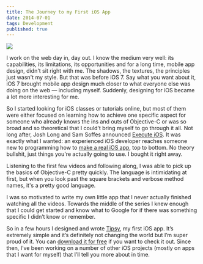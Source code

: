 ```yaml
---
title: The Journey to my First iOS App
date: 2014-07-01
tags: Development
published: true
---
```


![](/assets/articles/the-journey-to-my-first-ios-app/tipsy.jpg)

I work on the web day in, day out. I know the medium very well: its capabilities, its limitations, its opportunities and for a long time, mobile app design, didn't sit right with me. The shadows, the textures, the principles just wasn't my style. But that was before iOS 7. Say what you want about it, iOS 7  brought mobile app design much closer to what everyone else was doing on the web — including myself. Suddenly, designing for iOS became a lot more interesting for me.

So I started looking for iOS classes or tutorials online, but most of them were either focused on learning how to achieve one specific aspect for someone who already knows the ins and outs of Objective-C or was so broad and so theoretical that I could’t bring myself to go through it all. Not long after, Josh Long and Sam Soffes announced [Execute iOS][Execute]. It was exactly what I wanted: an experienced iOS developer reaches someone new to programming how to [make a real iOS app][Execute app], top to bottom. No theory bullshit, just things you're actually going to use. I bought it right away.

Listening to the first few videos and following along, I was able to pick up the basics of Objective-C pretty quickly. The language is intimidating at first, but when you look past the square brackets and verbose method names, it's a pretty good language.

I was so motivated to write my own little app that I never actually finished watching all the videos. Towards the middle of the series I knew enough that I could get started and know what to Google for if there was something specific I didn’t know or remember.

So in a few hours I designed and wrote [Tipsy][Tipsy], my first iOS app. It’s extremely simple and it’s definitely not changing the world but I’m super proud of it. You can [download it for free][Tipsy] if you want to check it out. Since then, I’ve been working on a number of other iOS projects (mostly on apps that I want for myself) that I’ll tell you more about in time.

[Execute]: https://executeios.com/
[Tipsy]: https://itunes.apple.com/ca/app/tipsy-tip-calculator/id823047137
[Execute app]: https://itunes.apple.com/us/app/execute/id797792004

